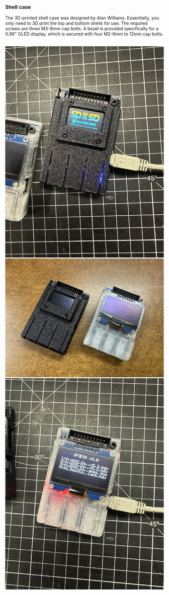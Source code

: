 ### Shell case

The 3D-printed shell case was designed by Alan Williams. Essentially, you only need to 3D print the top and bottom shells for use. The required screws are three M3-8mm cap bolts. A bezel is provided specifically for a 0.96" OLED display, which is secured with four M2-6mm to 12mm cap bolts.<BR><BR>

<img src="IMG_3035.jpeg" width="520px">
<img src="IMG_3027.jpeg" width="520px">
<img src="IMG_3036.jpeg" width="520px">
